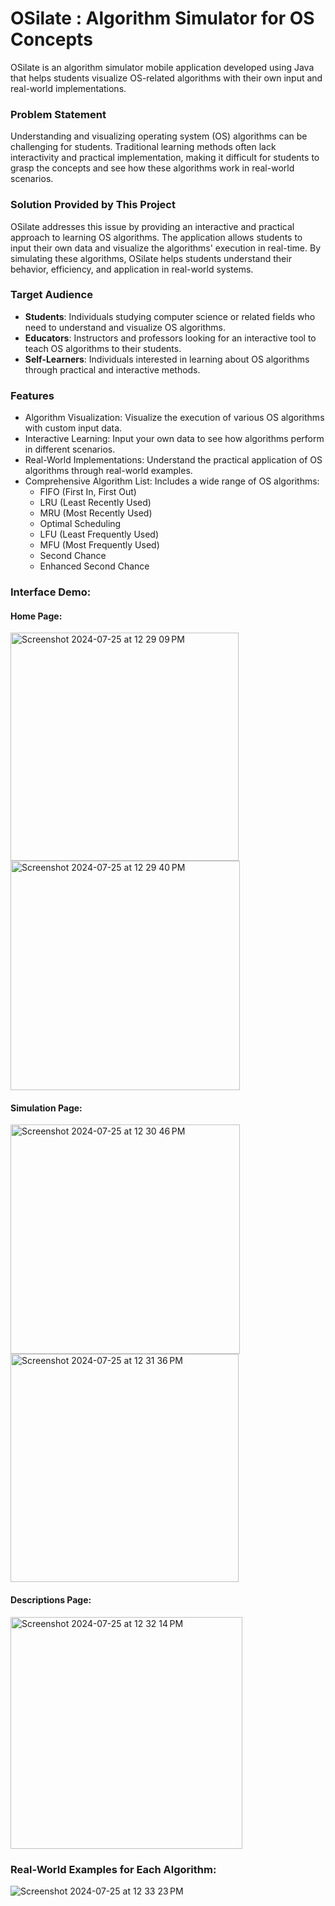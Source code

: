 # OSilate : Algorithm Simulator for OS Concepts

OSilate is an algorithm simulator mobile application developed using Java that helps students visualize OS-related algorithms with their own input and real-world implementations.

### Problem Statement

Understanding and visualizing operating system (OS) algorithms can be challenging for students. Traditional learning methods often lack interactivity and practical implementation, making it difficult for students to grasp the concepts and see how these algorithms work in real-world scenarios.

### Solution Provided by This Project

OSilate addresses this issue by providing an interactive and practical approach to learning OS algorithms. The application allows students to input their own data and visualize the algorithms' execution in real-time. By simulating these algorithms, OSilate helps students understand their behavior, efficiency, and application in real-world systems.

### Target Audience

- **Students**: Individuals studying computer science or related fields who need to understand and visualize OS algorithms.
- **Educators**: Instructors and professors looking for an interactive tool to teach OS algorithms to their students.
- **Self-Learners**: Individuals interested in learning about OS algorithms through practical and interactive methods.
### Features
- Algorithm Visualization: Visualize the execution of various OS algorithms with custom input data.
- Interactive Learning: Input your own data to see how algorithms perform in different scenarios.
- Real-World Implementations: Understand the practical application of OS algorithms through real-world examples.
- Comprehensive Algorithm List: Includes a wide range of OS algorithms:
    - FIFO (First In, First Out)
    - LRU (Least Recently Used)
    - MRU (Most Recently Used)
    - Optimal Scheduling
    - LFU (Least Frequently Used)
    - MFU (Most Frequently Used)
    - Second Chance
    - Enhanced Second Chance
 
### Interface Demo:

#### Home Page:

<img width="365" alt="Screenshot 2024-07-25 at 12 29 09 PM" src="https://github.com/user-attachments/assets/549fb53c-e902-4336-924c-caa38860a4cd">               <img width="367" alt="Screenshot 2024-07-25 at 12 29 40 PM" src="https://github.com/user-attachments/assets/2d647d8f-e8c5-41ef-aa6a-a196aaf3d2ea">

#### Simulation Page:

<img width="367" alt="Screenshot 2024-07-25 at 12 30 46 PM" src="https://github.com/user-attachments/assets/2954883c-e365-4723-a3b7-9d573419b61f">              <img width="365" alt="Screenshot 2024-07-25 at 12 31 36 PM" src="https://github.com/user-attachments/assets/afd40e4f-bdfc-4290-8cb1-3734f82b84ea">


#### Descriptions Page:

<img width="371" alt="Screenshot 2024-07-25 at 12 32 14 PM" src="https://github.com/user-attachments/assets/73f20342-5a5a-4f13-a375-cfed6131a696">


### Real-World Examples for Each Algorithm:

![Screenshot 2024-07-25 at 12 33 23 PM](https://github.com/user-attachments/assets/a2de9f0d-5a16-4e54-a792-97d8e9f2c1b6)


